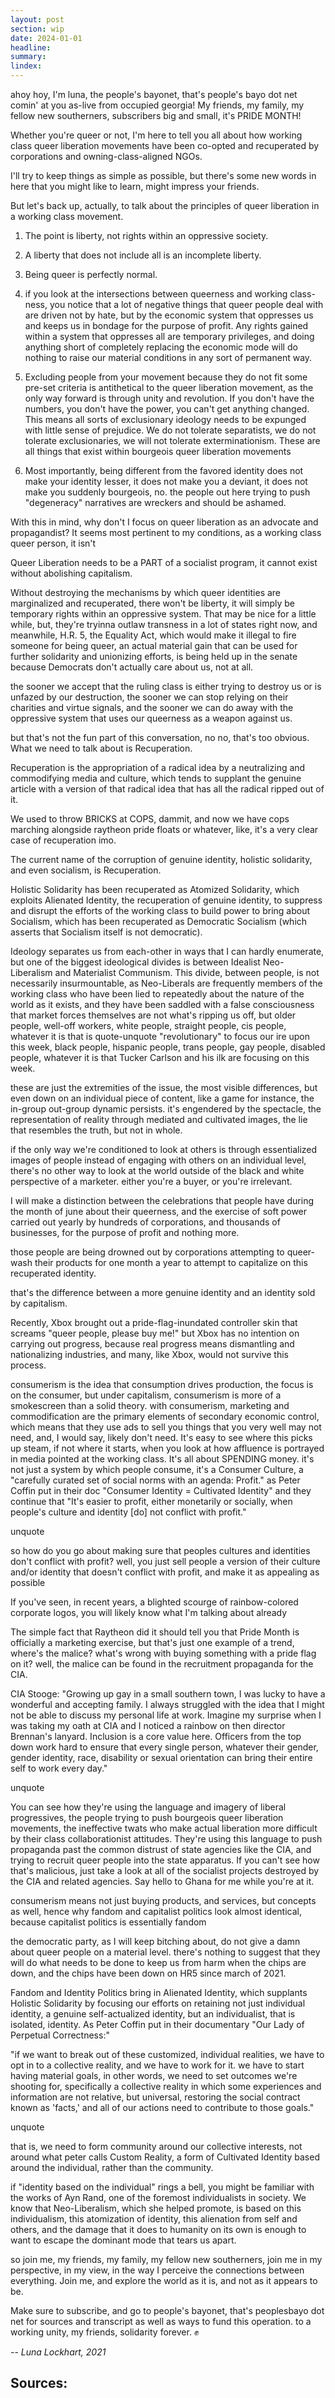 ```yaml
---
layout: post
section: wip
date: 2024-01-01
headline:
summary:
lindex:
---
```

ahoy hoy, I'm luna, the people's bayonet, that's people's bayo dot net comin' at you as-live from occupied georgia! My friends, my family, my fellow new southerners, subscribers big and small, it's PRIDE MONTH!

Whether you're queer or not, I'm here to tell you all about how working class queer liberation movements have been co-opted and recuperated by corporations and owning-class-aligned NGOs.

I'll try to keep things as simple as possible, but there's some new words in here that you might like to learn, might impress your friends.

But let's back up, actually, to talk about the principles of queer liberation in a working class movement.

1. The point is liberty, not rights within an oppressive society.

2. A liberty that does not include all is an incomplete liberty.

3. Being queer is perfectly normal.

1. if you look at the intersections between queerness and working class-ness, you notice that a lot of negative things that queer people deal with are driven not by hate, but by the economic system that oppresses us and keeps us in bondage for the purpose of profit. Any rights gained within a system that oppresses all are temporary privileges, and doing anything short of completely replacing the economic mode will do nothing to raise our material conditions in any sort of permanent way.

2. Excluding people from your movement because they do not fit some pre-set criteria is antithetical to the queer liberation movement, as the only way forward is through unity and revolution. If you don't have the numbers, you don't have the power, you can't get anything changed. This means all sorts of exclusionary ideology needs to be expunged with little sense of prejudice. We do not tolerate separatists, we do not tolerate exclusionaries, we will not tolerate exterminationism. These are all things that exist within bourgeois queer liberation movements

3. Most importantly, being different from the favored identity does not make your identity lesser, it does not make you a deviant, it does not make you suddenly bourgeois, no. the people out here trying to push "degeneracy" narratives are wreckers and should be ashamed.

With this in mind, why don't I focus on queer liberation as an advocate and propagandist? It seems most pertinent to my conditions, as a working class queer person, it isn't

Queer Liberation needs to be a PART of a socialist program, it cannot exist without abolishing capitalism.

Without destroying the mechanisms by which queer identities are marginalized and recuperated, there won't be liberty, it will simply be temporary rights within an oppressive system. That may be nice for a little while, but, they're tryinna outlaw transness in a lot of states right now, and meanwhile, H.R. 5, the Equality Act, which would make it illegal to fire someone for being queer, an actual material gain that can be used for further solidarity and unionizing efforts, is being held up in the senate because Democrats don't actually care about us, not at all.

the sooner we accept that the ruling class is either trying to destroy us or is unfazed by our destruction, the sooner we can stop relying on their charities and virtue signals, and the sooner we can do away with the oppressive system that uses our queerness as a weapon against us.

but that's not the fun part of this conversation, no no, that's too obvious. What we need to talk about is Recuperation.

Recuperation is the appropriation of a radical idea by a neutralizing and commodifying media and culture, which tends to supplant the genuine article with a version of that radical idea that has all the radical ripped out of it.

We used to throw BRICKS at COPS, dammit, and now we have cops marching alongside raytheon pride floats or whatever, like, it's a very clear case of recuperation imo.

The current name of the corruption of genuine identity, holistic solidarity, and even socialism, is Recuperation.

Holistic Solidarity has been recuperated as Atomized Solidarity, which exploits Alienated Identity, the recuperation of genuine identity, to suppress and disrupt the efforts of the working class to build power to bring about Socialism, which has been recuperated as Democratic Socialism (which asserts that Socialism itself is not democratic).

Ideology separates us from each-other in ways that I can hardly enumerate, but one of the biggest ideological divides is between Idealist Neo-Liberalism and Materialist Communism. This divide, between people, is not necessarily insurmountable, as Neo-Liberals are frequently members of the working class who have been lied to repeatedly about the nature of the world as it exists, and they have been saddled with a false consciousness that market forces themselves are not what's ripping us off, but older people, well-off workers, white people, straight people, cis people, whatever it is that is quote-unquote "revolutionary" to focus our ire upon this week, black people, hispanic people, trans people, gay people, disabled people, whatever it is that Tucker Carlson and his ilk are focusing on this week.

these are just the extremities of the issue, the most visible differences, but even down on an individual piece of content, like a game for instance, the in-group out-group dynamic persists. it's engendered by the spectacle, the representation of reality through mediated and cultivated images, the lie that resembles the truth, but not in whole.

if the only way we're conditioned to look at others is through essentialized images of people instead of engaging with others on an individual level, there's no other way to look at the world outside of the black and white perspective of a marketer. either you're a buyer, or you're irrelevant.

I will make a distinction between the celebrations that people have during the month of june about their queerness, and the exercise of soft power carried out yearly by hundreds of corporations, and thousands of businesses, for the purpose of profit and nothing more.

those people are being drowned out by corporations attempting to queer-wash their products for one month a year to attempt to capitalize on this recuperated identity.

that's the difference between a more genuine identity and an identity sold by capitalism.

Recently, Xbox brought out a pride-flag-inundated controller skin that screams "queer people, please buy me!" but Xbox has no intention on carrying out progress, because real progress means dismantling and nationalizing industries, and many, like Xbox, would not survive this process.

consumerism is the idea that consumption drives production, the focus is on the consumer, but under capitalism, consumerism is more of a smokescreen than a solid theory. with consumerism, marketing and commodification are the primary elements of secondary economic control, which means that they use ads to sell you things that you very well may not need, and, I would say, likely don't need. It's easy to see where this picks up steam, if not where it starts, when you look at how affluence is portrayed in media pointed at the working class. It's all about SPENDING money. it's not just a system by which people consume, it's a Consumer Culture, a "carefully curated set of social norms with an agenda: Profit." as Peter Coffin put in their doc "Consumer Identity = Cultivated Identity" and they continue that "It's easier to profit, either monetarily or socially, when people's culture and identity [do] not conflict with profit."

unquote

so how do you go about making sure that peoples cultures and identities don't conflict with profit? well, you just sell people a version of their culture and/or identity that doesn't conflict with profit, and make it as appealing as possible

If you've seen, in recent years, a blighted scourge of rainbow-colored corporate logos, you will likely know what I'm talking about already

The simple fact that Raytheon did it should tell you that Pride Month is officially a marketing exercise, but that's just one example of a trend, where's the malice? what's wrong with buying something with a pride flag on it? well, the malice can be found in the recruitment propaganda for the CIA.

CIA Stooge: "Growing up gay in a small southern town, I was lucky to have a wonderful and accepting family. I always struggled with the idea that I might not be able to discuss my personal life at work. Imagine my surprise when I was taking my oath at CIA and I noticed a rainbow on then director Brennan's lanyard. Inclusion is a core value here. Officers from the top down work hard to ensure that every single person, whatever their gender, gender identity, race, disability or sexual orientation can bring their entire self to work every day."

unquote

You can see how they're using the language and imagery of liberal progressives, the people trying to push bourgeois queer liberation movements, the ineffective twats who make actual liberation more difficult by their class collaborationist attitudes. They're using this language to push propaganda past the common distrust of state agencies like the CIA, and trying to recruit queer people into the state apparatus. If you can't see how that's malicious, just take a look at all of the socialist projects destroyed by the CIA and related agencies. Say hello to Ghana for me while you're at it.

consumerism means not just buying products, and services, but concepts as well, hence why fandom and capitalist politics look almost identical, because capitalist politics is essentially fandom

the democratic party, as I will keep bitching about, do not give a damn about queer people on a material level. there's nothing to suggest that they will do what needs to be done to keep us from harm when the chips are down, and the chips have been down on HR5 since march of 2021.

Fandom and Identity Politics bring in Alienated Identity, which supplants Holistic Solidarity by focusing our efforts on retaining not just individual identity, a genuine self-actualized identity, but an individualist, that is isolated, identity. As Peter Coffin put in their documentary "Our Lady of Perpetual Correctness:"

"if we want to break out of these customized, individual realities, we have to opt in to a collective reality, and we have to work for it. we have to start having material goals, in other words, we need to set outcomes we're shooting for, specifically a collective reality in which some experiences and information are not relative, but universal, restoring the social contract known as 'facts,' and all of our actions need to contribute to those goals."

unquote

that is, we need to form community around our collective interests, not around what peter calls Custom Reality, a form of Cultivated Identity based around the individual, rather than the community.

if "identity based on the individual" rings a bell, you might be familiar with the works of Ayn Rand, one of the foremost individualists in society. We know that Neo-Liberalism, which she helped promote, is based on this individualism, this atomization of identity, this alienation from self and others, and the damage that it does to humanity on its own is enough to want to escape the dominant mode that tears us apart.

so join me, my friends, my family, my fellow new southerners, join me in my perspective, in my view, in the way I perceive the connections between everything. Join me, and explore the world as it is, and not as it appears to be.

Make sure to subscribe, and go to people's bayonet, that's peoplesbayo dot net for sources and transcript as well as ways to fund this operation. to a working unity, my friends, solidarity forever. ✊

*-- Luna Lockhart, 2021*

## Sources:
